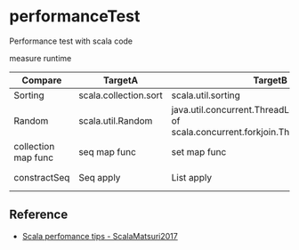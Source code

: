 # performanceTest
Performance test with scala code

measure runtime 

| Compare | TargetA | TargetB | TargetC | result |
| -------- | -------- | -------- | -------- | -------- |
| Sorting | scala.collection.sort | scala.util.sorting | - |  |
| Random | scala.util.Random | java.util.concurrent.ThreadLocalRandom (alias of scala.concurrent.forkjoin.ThreadLocalRandom) | - | |
| collection map func | seq map func | set map func  | - | seq |
| constractSeq | Seq apply | List apply | ::Nil | ::Nil is great |

## Reference

 - [Scala perfomance tips - ScalaMatsuri2017](https://speakerdeck.com/petitviolet/scala-performance-tips-scalamatsuri2017)

